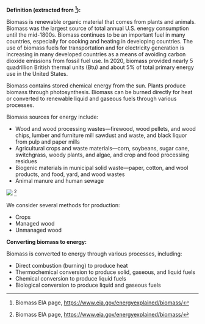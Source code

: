 **Definition (extracted from [^1]):**

Biomass is renewable organic material that comes from plants and animals. Biomass was the largest source of total annual U.S. energy consumption until the mid-1800s. Biomass continues to be an important fuel in many countries, especially for cooking and heating in developing countries. The use of biomass fuels for transportation and for electricity generation is increasing in many developed countries as a means of avoiding carbon dioxide emissions from fossil fuel use. In 2020, biomass provided nearly 5 quadrillion British thermal units (Btu) and about 5% of total primary energy use in the United States.

Biomass contains stored chemical energy from the sun. Plants produce biomass through photosynthesis. Biomass can be burned directly for heat or converted to renewable liquid and gaseous fuels through various processes.

Biomass sources for energy include:

* Wood and wood processing wastes—firewood, wood pellets, and wood chips, lumber and furniture mill sawdust and waste, and black liquor from pulp and paper mills
* Agricultural crops and waste materials—corn, soybeans, sugar cane, switchgrass, woody plants, and algae, and crop and food processing residues
* Biogenic materials in municipal solid waste—paper, cotton, and wool products, and food, yard, and wood wastes
* Animal manure and human sewage

![](biomass_prod.PNG) [^1]

We consider several methods for production:

* Crops
* Managed wood
* Unmanaged wood

**Converting biomass to energy:**

Biomass is converted to energy through various processes, including:

* Direct combustion (burning) to produce heat
* Thermochemical conversion to produce solid, gaseous, and liquid fuels
* Chemical conversion to produce liquid fuels
* Biological conversion to produce liquid and gaseous fuels

[^1]: Biomass EIA page, https://www.eia.gov/energyexplained/biomass/
